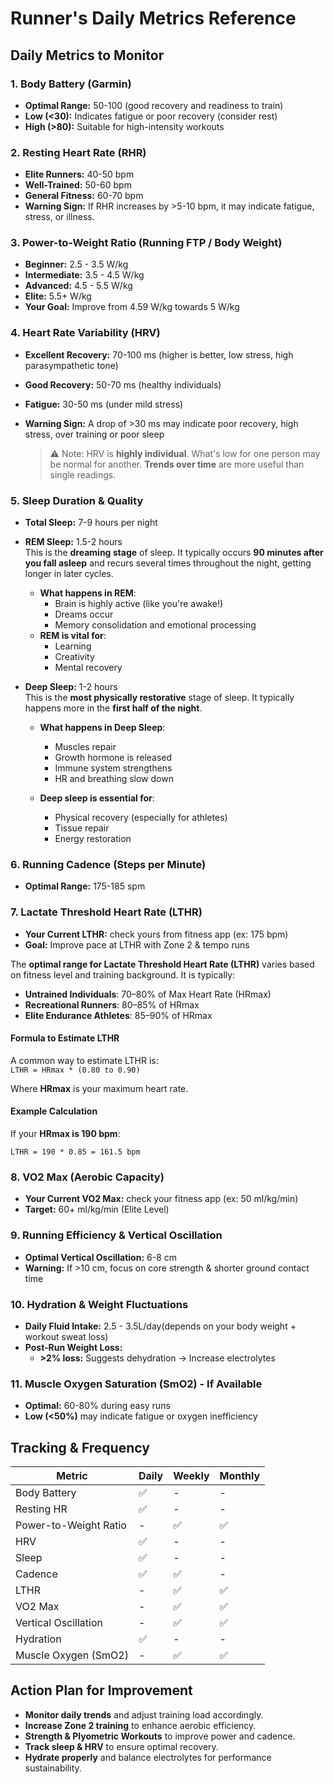 # **Runner's Daily Metrics Reference**

## **Daily Metrics to Monitor**

### **1. Body Battery (Garmin)**
- **Optimal Range:** 50-100 (good recovery and readiness to train)
- **Low (<30):** Indicates fatigue or poor recovery (consider rest)
- **High (>80):** Suitable for high-intensity workouts

### **2. Resting Heart Rate (RHR)**
- **Elite Runners:** 40-50 bpm
- **Well-Trained:** 50-60 bpm
- **General Fitness:** 60-70 bpm
- **Warning Sign:** If RHR increases by >5-10 bpm, it may indicate fatigue, stress, or illness.

### **3. Power-to-Weight Ratio (Running FTP / Body Weight)**
- **Beginner:** 2.5 - 3.5 W/kg
- **Intermediate:** 3.5 - 4.5 W/kg
- **Advanced:** 4.5 - 5.5 W/kg
- **Elite:** 5.5+ W/kg
- **Your Goal:** Improve from 4.59 W/kg towards 5 W/kg

### **4. Heart Rate Variability (HRV)**
- **Excellent Recovery:** 70-100 ms (higher is better, low stress, high parasympathetic tone)
- **Good Recovery:** 50-70 ms (healthy individuals)
- **Fatigue:** 30-50 ms (under mild stress)
- **Warning Sign:** A drop of >30 ms may indicate poor recovery, high stress, over training or poor sleep

  > ⚠️ Note: HRV is **highly individual**. What's low for one person may be normal for another. **Trends over time** are more useful than single readings.

### **5. Sleep Duration & Quality**
- **Total Sleep:** 7-9 hours per night
- **REM Sleep:** 1.5-2 hours <br>
  This is the **dreaming stage** of sleep. It typically occurs **90 minutes after you fall asleep** and recurs several times throughout the night, getting longer in later cycles.
  * **What happens in REM**:
    * Brain is highly active (like you're awake!)
    * Dreams occur
    * Memory consolidation and emotional processing
  * **REM is vital for**:
    * Learning
    * Creativity
    * Mental recovery
    
- **Deep Sleep:** 1-2 hours <br>
  This is the **most physically restorative** stage of sleep. It typically happens more in the **first half of the night**.

  * **What happens in Deep Sleep**:
  
    * Muscles repair
    * Growth hormone is released
    * Immune system strengthens
    * HR and breathing slow down
  * **Deep sleep is essential for**:
  
    * Physical recovery (especially for athletes)
    * Tissue repair
    * Energy restoration

### **6. Running Cadence (Steps per Minute)**
- **Optimal Range:** 175-185 spm

### **7. Lactate Threshold Heart Rate (LTHR)**
- **Your Current LTHR:** check yours from fitness app (ex: 175 bpm)
- **Goal:** Improve pace at LTHR with Zone 2 & tempo runs

The **optimal range for Lactate Threshold Heart Rate (LTHR)** varies based on fitness level and training background. It is typically:  

  - **Untrained Individuals**: 70–80% of Max Heart Rate (HRmax)  
  - **Recreational Runners**: 80–85% of HRmax  
  - **Elite Endurance Athletes**: 85–90% of HRmax  

#### **Formula to Estimate LTHR**  
A common way to estimate LTHR is:  
`LTHR = HRmax * (0.80 to 0.90)`

Where **HRmax** is your maximum heart rate.

#### **Example Calculation**
If your **HRmax is 190 bpm**:

`LTHR = 190 * 0.85 = 161.5 bpm`

### **8. VO2 Max (Aerobic Capacity)**
- **Your Current VO2 Max:** check your fitness app (ex: 50 ml/kg/min)
- **Target:** 60+ ml/kg/min (Elite Level)

### **9. Running Efficiency & Vertical Oscillation**
- **Optimal Vertical Oscillation:** 6-8 cm
- **Warning:** If >10 cm, focus on core strength & shorter ground contact time

### **10. Hydration & Weight Fluctuations**
- **Daily Fluid Intake:** 2.5 - 3.5L/day(depends on your body weight + workout sweat loss)
- **Post-Run Weight Loss:**
  - **>2% loss:** Suggests dehydration → Increase electrolytes

### **11. Muscle Oxygen Saturation (SmO2) - If Available**
- **Optimal:** 60-80% during easy runs
- **Low (<50%)** may indicate fatigue or oxygen inefficiency

## **Tracking & Frequency**

| **Metric** | **Daily** | **Weekly** | **Monthly** |
|------------|----------|------------|------------|
| Body Battery | ✅ | - | - |
| Resting HR | ✅ | - | - |
| Power-to-Weight Ratio | - | ✅ | ✅ |
| HRV | ✅ | - | - |
| Sleep | ✅ | - | - |
| Cadence | ✅ | ✅ | - |
| LTHR | - | ✅ | ✅ |
| VO2 Max | - | ✅ | ✅ |
| Vertical Oscillation | - | ✅ | ✅ |
| Hydration | ✅ | - | - |
| Muscle Oxygen (SmO2) | - | ✅ | ✅ |

## **Action Plan for Improvement**
- **Monitor daily trends** and adjust training load accordingly.
- **Increase Zone 2 training** to enhance aerobic efficiency.
- **Strength & Plyometric Workouts** to improve power and cadence.
- **Track sleep & HRV** to ensure optimal recovery.
- **Hydrate properly** and balance electrolytes for performance sustainability.
